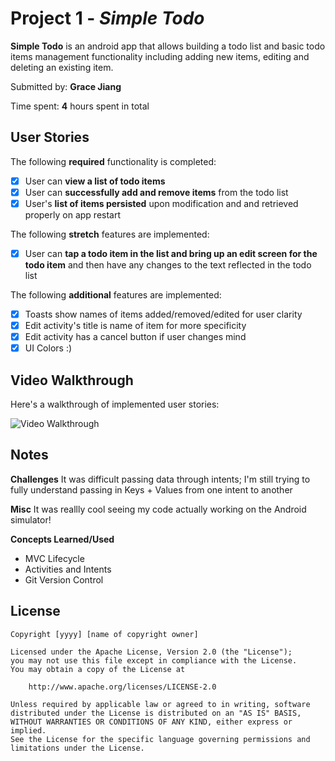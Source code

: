 # Project 1 - *Simple Todo*

**Simple Todo** is an android app that allows building a todo list and basic todo items management functionality including adding new items, editing and deleting an existing item.

Submitted by: **Grace Jiang**

Time spent: **4** hours spent in total

## User Stories

The following **required** functionality is completed:

* [X] User can **view a list of todo items**
* [X] User can **successfully add and remove items** from the todo list
* [X] User's **list of items persisted** upon modification and and retrieved properly on app restart

The following **stretch** features are implemented:

* [X] User can **tap a todo item in the list and bring up an edit screen for the todo item** and then have any changes to the text reflected in the todo list

The following **additional** features are implemented:

* [X] Toasts show names of items added/removed/edited for user clarity
* [X] Edit activity's title is name of item for more specificity
* [X] Edit activity has a cancel button if user changes mind
* [X] UI Colors :)

## Video Walkthrough

Here's a walkthrough of implemented user stories:

<img src='demo.gif' title='Video Walkthrough' width='' alt='Video Walkthrough' />


## Notes

**Challenges**
It was difficult passing data through intents; I'm still trying to fully understand passing in Keys + Values from one intent to another

**Misc**
It was reallly cool seeing my code actually working on the Android simulator!

**Concepts Learned/Used**
* MVC Lifecycle
* Activities and Intents
* Git Version Control

## License

    Copyright [yyyy] [name of copyright owner]

    Licensed under the Apache License, Version 2.0 (the "License");
    you may not use this file except in compliance with the License.
    You may obtain a copy of the License at

        http://www.apache.org/licenses/LICENSE-2.0

    Unless required by applicable law or agreed to in writing, software
    distributed under the License is distributed on an "AS IS" BASIS,
    WITHOUT WARRANTIES OR CONDITIONS OF ANY KIND, either express or implied.
    See the License for the specific language governing permissions and
    limitations under the License.
